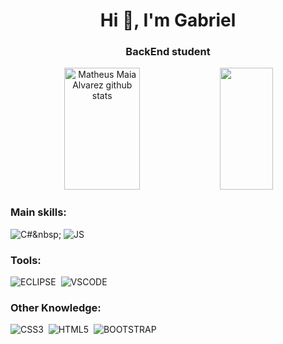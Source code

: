 <h1 align="center">Hi 👋, I'm Gabriel</h1>
<h3 align="center">BackEnd student</h3>

<div align="center">  
  <img width="49%" height="195px" src="https://github-readme-stats.vercel.app/api?username=gsousa12&show_icons=true&count_private=true&hide_border=true&title_color=00bfbf&icon_color=00bfbf&text_color=c9d1d9&bg_color=0d1117" alt="Matheus Maia Alvarez github stats" /> 
  <img width="41%" height="195px" src="https://github-readme-stats.vercel.app/api/top-langs/?username=gsousa12&layout=compact&hide_border=true&title_color=00bfbf&text_color=00bfbf&bg_color=0d1117" />
</div>

### Main skills:
![C#]([https://img.shields.io/badge/Java-ED8B00?style=for-the-badge&logo=java&logoColor=white](https://img.shields.io/badge/C%23-239120?style=for-the-badge&logo=c-sharp&logoColor=white))&nbsp; 
![JS](https://img.shields.io/badge/JavaScript-323330?style=for-the-badge&logo=javascript&logoColor=F7DF1E)&nbsp; 


### Tools:
![ECLIPSE](https://img.shields.io/badge/Eclipse-2C2255?style=for-the-badge&logo=eclipse&logoColor=white)&nbsp; 
![VSCODE](https://img.shields.io/badge/VSCode-0078D4?style=for-the-badge&logo=visual%20studio%20code&logoColor=white)&nbsp; 

### Other Knowledge:
![CSS3](https://img.shields.io/badge/CSS3-1572B6?style=for-the-badge&logo=css3&logoColor=white)&nbsp; 
![HTML5](https://img.shields.io/badge/HTML5-E34F26?style=for-the-badge&logo=html5&logoColor=white)&nbsp; 
![BOOTSTRAP](https://img.shields.io/badge/Bootstrap-563D7C?style=for-the-badge&logo=bootstrap&logoColor=white)&nbsp; 
